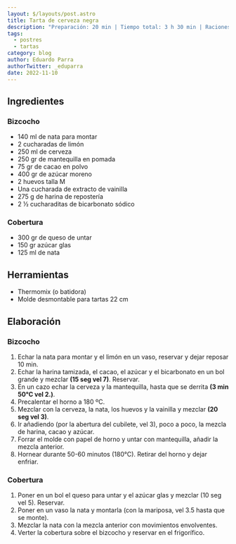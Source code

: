 ```yaml
---
layout: $/layouts/post.astro
title: Tarta de cerveza negra
description: "Preparación: 20 min | Tiempo total: 3 h 30 min | Raciones: 16 "
tags:
  - postres
  - tartas
category: blog
author: Eduardo Parra
authorTwitter: _eduparra
date: 2022-11-10
---
```

## Ingredientes

### Bizcocho

* 140 ml de nata para montar
* 2 cucharadas de limón
* 250 ml de cerveza
* 250 gr de mantequilla en pomada
* 75 gr de cacao en polvo
* 400 gr de azúcar moreno
* 2 huevos talla M
* Una cucharada de extracto de vainilla
* 275 g de harina de repostería
* 2 ½ cucharaditas de bicarbonato sódico

### Cobertura

* 300 gr de queso de untar
* 150 gr azúcar glas
* 125 ml de nata

## Herramientas

* Thermomix (o batidora)
* Molde desmontable para tartas 22 cm

## Elaboración

### Bizcocho

1. Echar la nata para montar y el limón en un vaso, reservar y dejar reposar 10 min.
2. Echar la harina tamizada, el cacao, el azúcar y el bicarbonato en un bol grande y mezclar **(15 seg vel 7)**. Reservar.
3. En un cazo echar la cerveza y la mantequilla, hasta que se derrita **(3 min 50°C vel 2.)**.
4. Precalentar el horno a 180 ºC.
5. Mezclar con la cerveza, la nata, los huevos y la vainilla y mezclar **(20 seg vel 3)**.
6. Ir añadiendo (por la abertura del cubilete, vel 3), poco a poco, la mezcla de harina, cacao y azúcar.
7. Forrar el molde con papel de horno y untar con mantequilla, añadir la mezcla anterior.
8. Hornear durante 50-60 minutos (180°C). Retirar del horno y dejar enfriar.

### Cobertura

1. Poner en un bol el queso para untar y el azúcar glas y mezclar (10 seg vel 5). Reservar.
2. Poner en un vaso la nata y montarla (con la mariposa, vel 3.5 hasta que se monte).
3. Mezclar la nata con la mezcla anterior con movimientos envolventes.
4. Verter la cobertura sobre el bizcocho y reservar en el frigorífico.